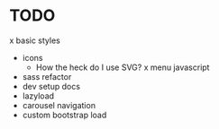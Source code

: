 # TODO
  x basic styles
  * icons
    * How the heck do I use SVG?
  x menu javascript
  * sass refactor
  * dev setup docs
  * lazyload
  * carousel navigation
  * custom bootstrap load
